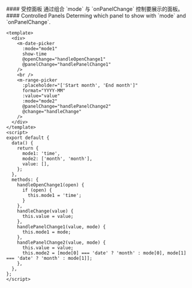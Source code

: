 <cn>
#### 受控面板
通过组合 `mode` 与 `onPanelChange` 控制要展示的面板。
</cn>

<us>
#### Controlled Panels
Determing which panel to show with `mode` and `onPanelChange`.
</us>

```vue
<template>
  <div>
    <m-date-picker
      :mode="mode1"
      show-time
      @openChange="handleOpenChange1"
      @panelChange="handlePanelChange1"
    />
    <br />
    <m-range-picker
      :placeholder="['Start month', 'End month']"
      format="YYYY-MM"
      :value="value"
      :mode="mode2"
      @panelChange="handlePanelChange2"
      @change="handleChange"
    />
  </div>
</template>
<script>
export default {
  data() {
    return {
      mode1: 'time',
      mode2: ['month', 'month'],
      value: [],
    };
  },
  methods: {
    handleOpenChange1(open) {
      if (open) {
        this.mode1 = 'time';
      }
    },
    handleChange(value) {
      this.value = value;
    },
    handlePanelChange1(value, mode) {
      this.mode1 = mode;
    },
    handlePanelChange2(value, mode) {
      this.value = value;
      this.mode2 = [mode[0] === 'date' ? 'month' : mode[0], mode[1] === 'date' ? 'month' : mode[1]];
    },
  },
};
</script>
```
